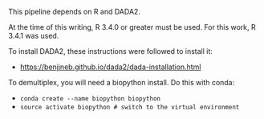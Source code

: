 This pipeline depends on R and DADA2.

At the time of this writing, R 3.4.0 or greater must be used.  For this work, R 3.4.1 was used.

To install DADA2, these instructions were followed to install it:
* https://benjjneb.github.io/dada2/dada-installation.html

To demultiplex, you will need a biopython install.  Do this with conda:
* `conda create --name biopython biopython`
* `source activate biopython # switch to the virtual environment`
